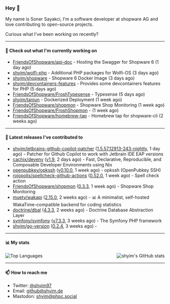 ### Hey 👋

My name is Soner Sayakci, I'm a software developer at shopware AG and love contributing to open-source projects.

Curious what I've been working on recently?

---

#### 👷 Check out what I'm currently working on

- [FriendsOfShopware/api-doc](https://github.com/FriendsOfShopware/api-doc) - Hosting the Swagger for Shopware 6 (1 day ago)
- [shyim/wolfi-php](https://github.com/shyim/wolfi-php) - Additional PHP packages for Wolfi-OS (3 days ago)
- [shyim/shopware](https://github.com/shyim/shopware) - Shopware 6 Docker Image (3 days ago)
- [shyim/devcontainers-features](https://github.com/shyim/devcontainers-features) - Provides some devcontainers features for PHP (5 days ago)
- [FriendsOfShopware/FroshTypesense](https://github.com/FriendsOfShopware/FroshTypesense) - Typesense (5 days ago)
- [shyim/tanjun](https://github.com/shyim/tanjun) - Dockerized Deployment (1 week ago)
- [FriendsOfShopware/shopmon](https://github.com/FriendsOfShopware/shopmon) - Shopware Shop Monitoring (1 week ago)
- [FriendsOfShopware/FroshShopmon](https://github.com/FriendsOfShopware/FroshShopmon) -  (1 week ago)
- [FriendsOfShopware/homebrew-tap](https://github.com/FriendsOfShopware/homebrew-tap) - Homebrew tap for shopware-cli (2 weeks ago)

---

#### 🔭 Latest releases I've contributed to

- [shyim/jetbrains-github-copilot-patcher](https://github.com/shyim/jetbrains-github-copilot-patcher) ([1.5.57.12913-243-nightly](https://github.com/shyim/jetbrains-github-copilot-patcher/releases/tag/1.5.57.12913-243-nightly), 1 day ago) - Patcher for Github Copilot to work with Jetbrain IDE EAP versions
- [cachix/devenv](https://github.com/cachix/devenv) ([v1.9](https://github.com/cachix/devenv/releases/tag/v1.9), 2 days ago) - Fast, Declarative, Reproducible, and Composable Developer Environments using Nix
- [openpubkey/opkssh](https://github.com/openpubkey/opkssh) ([v0.10.0](https://github.com/openpubkey/opkssh/releases/tag/v0.10.0), 1 week ago) - opkssh (OpenPubkey SSH)
- [rojopolis/spellcheck-github-actions](https://github.com/rojopolis/spellcheck-github-actions) ([0.52.0](https://github.com/rojopolis/spellcheck-github-actions/releases/tag/0.52.0), 1 week ago) - Spell check action
- [FriendsOfShopware/shopmon](https://github.com/FriendsOfShopware/shopmon) ([0.3.3](https://github.com/FriendsOfShopware/shopmon/releases/tag/0.3.3), 1 week ago) - Shopware Shop Monitoring
- [muety/wakapi](https://github.com/muety/wakapi) ([2.15.0](https://github.com/muety/wakapi/releases/tag/2.15.0), 2 weeks ago) - 📊 A minimalist, self-hosted WakaTime-compatible backend for coding statistics
- [doctrine/dbal](https://github.com/doctrine/dbal) ([4.3.3](https://github.com/doctrine/dbal/releases/tag/4.3.3), 2 weeks ago) - Doctrine Database Abstraction Layer
- [symfony/symfony](https://github.com/symfony/symfony) ([v7.3.3](https://github.com/symfony/symfony/releases/tag/v7.3.3), 3 weeks ago) - The Symfony PHP framework
- [shyim/go-version](https://github.com/shyim/go-version) ([0.2.4](https://github.com/shyim/go-version/releases/tag/0.2.4), 3 weeks ago) - 

---

#### 📊 My stats

<img align="right" alt="shyim's GitHub stats" src="https://github-readme-stats.vercel.app/api?username=shyim&count_private=1&show_icons=true&" />

![Top Languages](https://github-readme-stats.vercel.app/api/top-langs/?username=shyim)

---

#### 📫 How to reach me

- Twitter: [@shyim97](https://twitter.com/shyim97)
- Email: [github@shyim.de](mailto://github@shyim.de)
- Mastodon: <a rel="me" href="https://phpc.social/@shyim">shyim@phpc.social</a>
